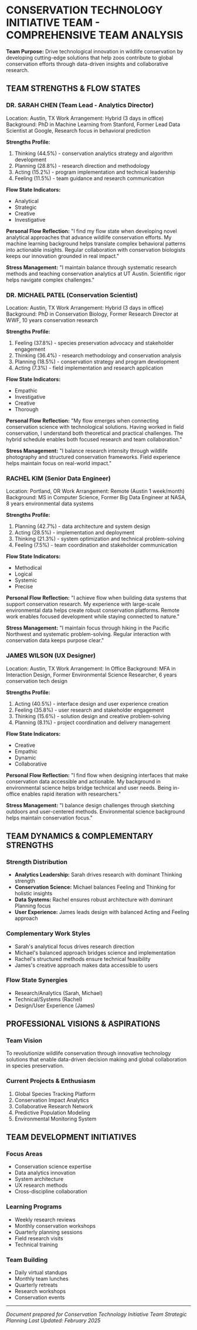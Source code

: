 # CONSERVATION TECHNOLOGY INITIATIVE TEAM - COMPREHENSIVE TEAM ANALYSIS

**Team Purpose:** Drive technological innovation in wildlife conservation by developing cutting-edge solutions that help zoos contribute to global conservation efforts through data-driven insights and collaborative research.

## TEAM STRENGTHS & FLOW STATES

### DR. SARAH CHEN (Team Lead - Analytics Director)
Location: Austin, TX
Work Arrangement: Hybrid (3 days in office)
Background: PhD in Machine Learning from Stanford, Former Lead Data Scientist at Google, Research focus in behavioral prediction

**Strengths Profile:**
1. Thinking (44.5%) - conservation analytics strategy and algorithm development
2. Planning (28.8%) - research direction and methodology
3. Acting (15.2%) - program implementation and technical leadership
4. Feeling (11.5%) - team guidance and research communication

**Flow State Indicators:**
- Analytical
- Strategic
- Creative
- Investigative

**Personal Flow Reflection:**
"I find my flow state when developing novel analytical approaches that advance wildlife conservation efforts. My machine learning background helps translate complex behavioral patterns into actionable insights. Regular collaboration with conservation biologists keeps our innovation grounded in real impact."

**Stress Management:**
"I maintain balance through systematic research methods and teaching conservation analytics at UT Austin. Scientific rigor helps navigate complex challenges."

### DR. MICHAEL PATEL (Conservation Scientist)
Location: Austin, TX
Work Arrangement: Hybrid (3 days in office)
Background: PhD in Conservation Biology, Former Research Director at WWF, 10 years conservation research

**Strengths Profile:**
1. Feeling (37.8%) - species preservation advocacy and stakeholder engagement
2. Thinking (36.4%) - research methodology and conservation analysis
3. Planning (18.5%) - conservation strategy and program development
4. Acting (7.3%) - field implementation and research application

**Flow State Indicators:**
- Empathic
- Investigative
- Creative
- Thorough

**Personal Flow Reflection:**
"My flow emerges when connecting conservation science with technological solutions. Having worked in field conservation, I understand both theoretical and practical challenges. The hybrid schedule enables both focused research and team collaboration."

**Stress Management:**
"I balance research intensity through wildlife photography and structured conservation frameworks. Field experience helps maintain focus on real-world impact."

### RACHEL KIM (Senior Data Engineer)
Location: Portland, OR
Work Arrangement: Remote (Austin 1 week/month)
Background: MS in Computer Science, Former Big Data Engineer at NASA, 8 years environmental data systems

**Strengths Profile:**
1. Planning (42.7%) - data architecture and system design
2. Acting (28.5%) - implementation and deployment
3. Thinking (21.3%) - system optimization and technical problem-solving
4. Feeling (7.5%) - team coordination and stakeholder communication

**Flow State Indicators:**
- Methodical
- Logical
- Systemic
- Precise

**Personal Flow Reflection:**
"I achieve flow when building data systems that support conservation research. My experience with large-scale environmental data helps create robust conservation platforms. Remote work enables focused development while staying connected to nature."

**Stress Management:**
"I maintain focus through hiking in the Pacific Northwest and systematic problem-solving. Regular interaction with conservation data keeps purpose clear."

### JAMES WILSON (UX Designer)
Location: Austin, TX
Work Arrangement: In Office
Background: MFA in Interaction Design, Former Environmental Science Researcher, 6 years conservation tech design

**Strengths Profile:**
1. Acting (40.5%) - interface design and user experience creation
2. Feeling (35.8%) - user research and stakeholder engagement
3. Thinking (15.6%) - solution design and creative problem-solving
4. Planning (8.1%) - project coordination and delivery management

**Flow State Indicators:**
- Creative
- Empathic
- Dynamic
- Collaborative

**Personal Flow Reflection:**
"I find flow when designing interfaces that make conservation data accessible and actionable. My background in environmental science helps bridge technical and user needs. Being in-office enables rapid iteration with researchers."

**Stress Management:**
"I balance design challenges through sketching outdoors and user-centered methods. Environmental science background helps maintain conservation focus."

## TEAM DYNAMICS & COMPLEMENTARY STRENGTHS

### Strength Distribution
- **Analytics Leadership:** Sarah drives research with dominant Thinking strength
- **Conservation Science:** Michael balances Feeling and Thinking for holistic insights
- **Data Systems:** Rachel ensures robust architecture with dominant Planning focus
- **User Experience:** James leads design with balanced Acting and Feeling approach

### Complementary Work Styles
- Sarah's analytical focus drives research direction
- Michael's balanced approach bridges science and implementation
- Rachel's structured methods ensure technical feasibility
- James's creative approach makes data accessible to users

### Flow State Synergies
- Research/Analytics (Sarah, Michael)
- Technical/Systems (Rachel)
- Design/User Experience (James)

## PROFESSIONAL VISIONS & ASPIRATIONS

### Team Vision
To revolutionize wildlife conservation through innovative technology solutions that enable data-driven decision making and global collaboration in species preservation.

### Current Projects & Enthusiasm
1. Global Species Tracking Platform
2. Conservation Impact Analytics
3. Collaborative Research Network
4. Predictive Population Modeling
5. Environmental Monitoring System

## TEAM DEVELOPMENT INITIATIVES

### Focus Areas
- Conservation science expertise
- Data analytics innovation
- System architecture
- UX research methods
- Cross-discipline collaboration

### Learning Programs
- Weekly research reviews
- Monthly conservation workshops
- Quarterly planning sessions
- Field research visits
- Technical training

### Team Building
- Daily virtual standups
- Monthly team lunches
- Quarterly retreats
- Research workshops
- Conservation events

---

*Document prepared for Conservation Technology Initiative Team Strategic Planning*
*Last Updated: February 2025*